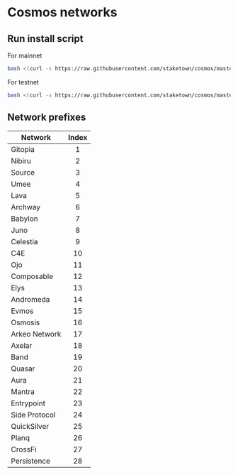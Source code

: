 # Cosmos networks

## Run install script

For mainnet
```bash
bash <(curl -s https://raw.githubusercontent.com/staketown/cosmos/master/composable/main_install.sh)
```

For testnet
```bash
bash <(curl -s https://raw.githubusercontent.com/staketown/cosmos/master/composable/test_install.sh)
```

## Network prefixes

| Network       | Index |
|---------------|:-----:|
| Gitopia       |   1   |
| Nibiru        |   2   |
| Source        |   3   |
| Umee          |   4   |
| Lava          |   5   |
| Archway       |   6   |
| Babylon       |   7   |
| Juno          |   8   |
| Celestia      |   9   |
| C4E           |  10   |
| Ojo           |  11   |
| Composable    |  12   |
| Elys          |  13   |
| Andromeda     |  14   |
| Evmos         |  15   |
| Osmosis       |  16   |
| Arkeo Network |  17   |
| Axelar        |  18   |
| Band          |  19   |
| Quasar        |  20   |
| Aura          |  21   |
| Mantra        |  22   |
| Entrypoint    |  23   |
| Side Protocol |  24   |
| QuickSilver   |  25   |
| Planq         |  26   |
| CrossFi       |  27   |
| Persistence   |  28   |